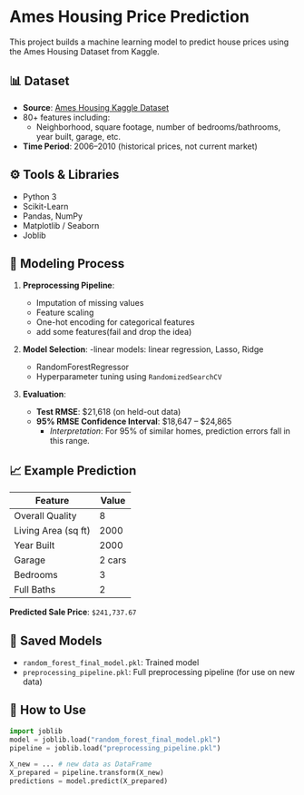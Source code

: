 # Ames Housing Price Prediction

This project builds a machine learning model to predict house prices using the Ames Housing Dataset from Kaggle.

## 📊 Dataset

- **Source**: [Ames Housing Kaggle Dataset](https://www.kaggle.com/datasets/prevek18/ames-housing-dataset)
- 80+ features including:
  - Neighborhood, square footage, number of bedrooms/bathrooms, year built, garage, etc.
- **Time Period**: 2006–2010 (historical prices, not current market)

## ⚙️ Tools & Libraries

- Python 3
- Scikit-Learn
- Pandas, NumPy
- Matplotlib / Seaborn
- Joblib

## 🧠 Modeling Process

1. **Preprocessing Pipeline**:
   - Imputation of missing values
   - Feature scaling
   - One-hot encoding for categorical features
   - add some features(fail and drop the idea)

2. **Model Selection**:
    -linear models: linear regression, Lasso, Ridge
   - RandomForestRegressor
   - Hyperparameter tuning using `RandomizedSearchCV`

4. **Evaluation**:  
    - **Test RMSE**: $21,618 (on held-out data)  
    - **95% RMSE Confidence Interval**: $18,647 – $24,865  
      - *Interpretation*: For 95% of similar homes, prediction errors fall in this range.  

## 📈 Example Prediction

| Feature             | Value     |
|---------------------|-----------|
| Overall Quality      | 8         |
| Living Area (sq ft)  | 2000      |
| Year Built           | 2000      |
| Garage               | 2 cars    |
| Bedrooms             | 3         |
| Full Baths           | 2         |

**Predicted Sale Price**: `$241,737.67`

## 💾 Saved Models

- `random_forest_final_model.pkl`: Trained model
- `preprocessing_pipeline.pkl`: Full preprocessing pipeline (for use on new data)

## 📂 How to Use

```python
import joblib
model = joblib.load("random_forest_final_model.pkl")
pipeline = joblib.load("preprocessing_pipeline.pkl")

X_new = ... # new data as DataFrame
X_prepared = pipeline.transform(X_new)
predictions = model.predict(X_prepared)

